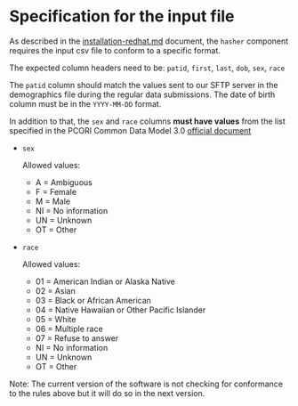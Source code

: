 # Specification for the input file

As described in the [installation-redhat.md](installation-redhat.md) document,
the `hasher` component requires the input csv file to conform to a specific
format.

The expected column headers need to be:
`patid`, `first`, `last`, `dob`, `sex`, `race`

The `patid` column should match the values sent to our SFTP server in the
demographics file during the regular data submissions. The date of birth 
column must be in the `YYYY-MM-DD` format.

In addition to that, the `sex` and `race` columns **must have values**
from the list specified in the PCORI Common Data Model 3.0 
[official document](http://www.pcornet.org/wp-content/uploads/2014/07/2015-07-29-PCORnet-Common-Data-Model-v3dot0-RELEASE.pdf)

- `sex`

    Allowed values:

    * A  = Ambiguous
    * F  = Female
    * M  = Male
    * NI = No information
    * UN = Unknown
    * OT = Other

- `race`

    Allowed values:

	* 01 = American Indian or Alaska Native
	* 02 = Asian
	* 03 = Black or African American
	* 04 = Native Hawaiian or Other Pacific Islander
	* 05 = White
	* 06 = Multiple race
	* 07 = Refuse to answer
	* NI = No information
	* UN = Unknown
	* OT = Other

Note: The current version of the software is not checking for conformance to the
rules above but it will do so in the next version.

